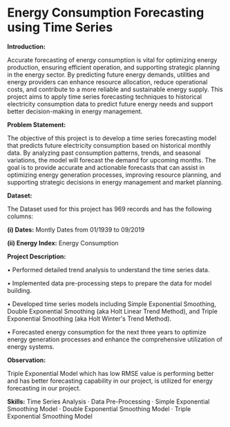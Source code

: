# Energy Consumption Forecasting using Time Series

**Introduction:**

Accurate forecasting of energy consumption is vital for optimizing energy production, ensuring efficient operation, and supporting strategic planning in the energy sector. By predicting future energy demands, utilities and energy providers can enhance resource allocation, reduce operational costs, and contribute to a more reliable and sustainable energy supply. This project aims to apply time series forecasting techniques to historical electricity consumption data to predict future energy needs and support better decision-making in energy management.

**Problem Statement:**

The objective of this project is to develop a time series forecasting model that predicts future electricity consumption based on historical monthly data. By analyzing past consumption patterns, trends, and seasonal variations, the model will forecast the demand for upcoming months. The goal is to provide accurate and actionable forecasts that can assist in optimizing energy generation processes, improving resource planning, and supporting strategic decisions in energy management and market planning.

**Dataset:**

The Dataset used for this project has 969 records and has the following columns:

**(i) Dates:** Montly Dates from 01/1939 to 09/2019

**(ii) Energy Index:** Energy Consumption

**Project Description:**

• Performed detailed trend analysis to understand the time series data.

• Implemented data pre-processing steps to prepare the data for model building.

• Developed time series models including Simple Exponential Smoothing, Double Exponential Smoothing (aka Holt Linear Trend Method), and Triple Exponential Smoothing (aka Holt Winter's Trend Method).

• Forecasted energy consumption for the next three years to optimize energy generation processes and enhance the comprehensive utilization of energy systems.

**Observation:**

Triple Exponential Model which has low RMSE value is performing better and has better forecasting capability in our project, is utilized for energy forecasting in our project.

**Skills:** Time Series Analysis · Data Pre-Processing · Simple Exponential Smoothing Model · Double Exponential Smoothing Model · Triple Exponential Smoothing Model
